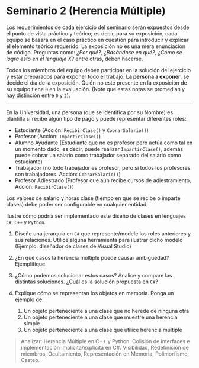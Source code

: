 # Seminario 2 (Herencia Múltiple)

Los requerimientos de cada ejercicio del seminario serán expuestos desde el punto de vista práctico y teórico; es decir, para su exposición, cada equipo se basará en el caso práctico en cuestión para introducir y explicar el elemento teórico requerido. La exposición no es una mera enunciación de código. Preguntas como: _¿Por qué?, ¿Basándose en qué?, ¿Cómo se logra esto en el lenguaje X?_ entre otras, deben hacerse.

Todos los miembros del equipo deben participar en la solución del ejercicio y estar preparados para exponer todo el trabajo. **La persona a exponer**. se decide el día de la exposición. Quién no esté presente en la exposición de su equipo tiene `0` en la evaluación. (Note que estas notas se promedian y hay distinción entre `0` y `2`).

---

En la Universidad, una persona (que se identifica por su Nombre) es plantilla si recibe algún tipo de pago y puede representar diferentes roles:

- Estudiante (Acción: `RecibirClase()` y `CobrarSalario()`)
- Profesor (Acción: `ImpartirClase()`)
- Alumno Ayudante (Estudiante que no es profesor pero actúa como tal en un momento dado, es decir, puede realizar `ImpartirClase()`, además puede cobrar un salario como trabajador separado del salario como estudiante)
- Trabajador (no todo trabajador es profesor, pero sí todos los profesores son trabajadores. Acción: `CobrarSalario()`)
- Profesor Adiestrado (Profesor que aún recibe cursos de adiestramiento, Acción: `RecibirClase()`)

Los valores de salario y horas clase (tiempo en que se recibe o imparte clases) debe poder ser configurable en cualquier entidad.

Ilustre cómo podría ser implementado este diseño de clases en lenguajes `C#`, `C++` y `Python`.

1. Diseñe una jerarquía en `C#` que represente/modele los roles anteriores y sus relaciones. Utilice alguna herramienta para ilustrar dicho modelo (Ejemplo: diseñador de clases de Visual Studio)

1. ¿En qué casos la herencia múltiple puede causar ambigüedad? Ejemplifique.
1. ¿Cómo podemos solucionar estos casos? Analice y compare las distintas soluciones. ¿Cuál es la solución propuesta en `C#`?
1. Explique cómo se representan los objetos en memoria. Ponga un ejemplo de:
   1. Un objeto perteneciente a una clase que no herede de ninguna otra
   1. Un objeto perteneciente a una clase que muestre una herencia simple
   1. Un objeto perteneciente a una clase que utilice herencia múltiple

> Analizar: Herencia Múltiple en C++ y Python. Colisión de interfaces e implementación implicita/explícita en C#. Visibilidad, Redefinición de miembros, Ocultamiento, Representación en Memoria, Polimorfismo, Casteo.
